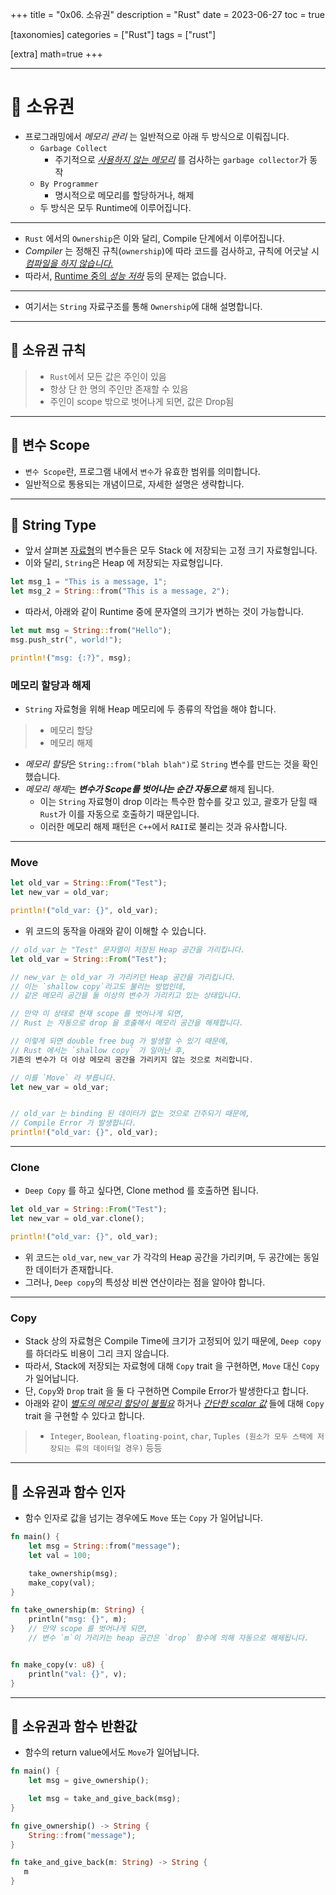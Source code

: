 +++
title = "0x06. 소유권"
description = "Rust"
date = 2023-06-27
toc = true

[taxonomies]
categories = ["Rust"]
tags = ["rust"]

[extra]
math=true
+++

---

# 🤔 소유권
- 프로그래밍에서 <txtylw>*메모리 관리*</txtylw> 는 일반적으로 아래 두 방식으로 이뤄집니다.
    - `Garbage Collect`
      - 주기적으로 <u>*사용하지 않는 메모리*</u> 를 검사하는 `garbage collector`가 동작
    - `By Programmer`
      - 명시적으로 메모리를 <txtylw>할당</txtylw>하거나, <txtylw>해제</txtylw>
    - 두 방식은 모두 <txtred>Runtime</txtred>에 이루어집니다.
---
- `Rust` 에서의 `Ownership`은 이와 달리, <txtred>Compile</txtred> 단계에서 이루어집니다.
- <txtred>*Compiler*</txtred> 는 정해진 규칙(`ownership`)에 따라 코드를 검사하고, 규칙에 어긋날 시 <u>*컴파일을 하지 않습니다.*</u>
- 따라서, <u><txtred>Runtime</txtred> 중의 *성능 저하*</u> 등의 문제는 없습니다.
---
- 여기서는 `String` 자료구조를 통해 `Ownership`에 대해 설명합니다.

---

## 📌 소유권 규칙
> - `Rust`에서 모든 <txtred>값</txtred>은 <txtred>주인</txtred>이 있음
> - 항상 <txtred>단 한 명</txtred>의 <txtylw>주인</txtylw>만 존재할 수 있음
> - <txtylw>주인</txtylw>이 scope 밖으로 벗어나게 되면, <txtylw>값</txtylw>은 <txtred>Drop</txtred>됨

---
## 📌 변수 Scope
- `변수 Scope`란, 프로그램 내에서 `변수`가 유효한 범위를 의미합니다.
- 일반적으로 통용되는 개념이므로, 자세한 설명은 생략합니다.

---
## 📌 String Type
- 앞서 살펴본 [자료형](@/post/0x02_data_type.md)의 변수들은 모두 <txtred>Stack</txtred> 에 저장되는 <txtylw>고정 크기</txtylw> 자료형입니다.
- 이와 달리, `String`은 <txtred>Heap</txtred> 에 저장되는 자료형입니다.
```rust
let msg_1 = "This is a message, 1";
let msg_2 = String::from("This is a message, 2");
```
- 따라서, 아래와 같이 Runtime 중에 문자열의 크기가 변하는 것이 가능합니다.

```rust
let mut msg = String::from("Hello");
msg.push_str(", world!");

println!("msg: {:?}", msg);
```

### 메모리 할당과 해제
- `String` 자료형을 위해 Heap 메모리에 두 종류의 작업을 해야 합니다.
> - 메모리 할당
> - 메모리 해제
- <txtylw>*메모리 할당*</txtylw>은 `String::from("blah blah")`로 `String` 변수를 만드는 것을 확인했습니다.
- <txtylw>*메모리 해제*</txtylw>는 ***변수가 Scope를 벗어나는 순간 <txtylw>자동으로</txtylw>*** 해제 됩니다.
    - 이는 `String` 자료형이 <txtylw>drop</txtylw> 이라는 특수한 함수를 갖고 있고, 괄호가 닫힐 때 `Rust`가 이를 자동으로 호출하기 때문입니다.
    - 이러한 메모리 해제 패턴은 `C++`에서 `RAII`로 불리는 것과 유사합니다.

---

### Move
```rust
let old_var = String::From("Test");
let new_var = old_var;

println!("old_var: {}", old_var);
```

- 위 코드의 동작을 아래와 같이 이해할 수 있습니다.

```rust
// old_var 는 "Test" 문자열이 저장된 Heap 공간을 가리킵니다.
let old_var = String::From("Test");

// new_var 는 old_var 가 가리키던 Heap 공간을 가리킵니다.
// 이는 `shallow copy`라고도 불리는 방법인데,
// 같은 메모리 공간을 둘 이상의 변수가 가리키고 있는 상태입니다.

// 만약 이 상태로 현재 scope 를 벗어나게 되면,
// Rust 는 자동으로 drop 을 호출해서 메모리 공간을 해제합니다.

// 이렇게 되면 double free bug 가 발생할 수 있기 때문에,
// Rust 에서는 `shallow copy` 가 일어난 후, 
기존의 변수가 더 이상 메모리 공간을 가리키지 않는 것으로 처리합니다.

// 이를 `Move` 라 부릅니다.
let new_var = old_var;


// old_var 는 binding 된 데이터가 없는 것으로 간주되기 때문에,
// Compile Error 가 발생합니다.
println!("old_var: {}", old_var);
```

---

### Clone
- `Deep Copy` 를 하고 싶다면, <txtylw>Clone</txtylw> method 를 호출하면 됩니다.
```rust
let old_var = String::From("Test");
let new_var = old_var.clone();

println!("old_var: {}", old_var);
```

- 위 코드는 `old_var`, `new_var` 가 각각의 Heap 공간을 가리키며, 두 공간에는 동일한 데이터가 존재합니다.
- 그러나, `Deep copy`의 특성상 <txtylw>비싼 연산</txtylw>이라는 점을 알아야 합니다.

---

### Copy
- <txtylw>Stack</txtylw> 상의 자료형은 <txtylw>Compile Time</txtylw>에 크기가 고정되어 있기 때문에, `Deep copy`를 하더라도 비용이 그리 크지 않습니다.
- 따라서, <txtylw>Stack</txtylw>에 저장되는 자료형에 대해 `Copy` trait 을 구현하면, `Move` 대신 `Copy`가 일어납니다.
- 단, `Copy`와 `Drop` trait 을 둘 다 구현하면 <txtylw>Compile Error</txtylw>가 발생한다고 합니다.
- 아래와 같이 <u>*별도의 메모리 할당이 불필요</u>* 하거나 <u>*간단한 scalar 값*</u> 들에 대해 `Copy` trait 을 구현할 수 있다고 합니다.
> - `Integer`, `Boolean`, `floating-point`, `char`, `Tuples (원소가 모두 스택에 저장되는 류의 데이터일 경우)` 등등

---
## 📌 소유권과 함수 인자
- <txtylw>함수 인자</txtylw>로 값을 넘기는 경우에도 `Move` 또는 `Copy` 가 일어납니다.

```rust
fn main() {
    let msg = String::from("message");
    let val = 100;

    take_ownership(msg);
    make_copy(val);
}

fn take_ownership(m: String) {
    println("msg: {}", m);
}   // 만약 scope 를 벗어나게 되면, 
    // 변수 `m`이 가리키는 heap 공간은 `drop` 함수에 의해 자동으로 해제됩니다.


fn make_copy(v: u8) {
    println("val: {}", v);
}
```

---
## 📌 소유권과 함수 반환값
- <txtylw>함수의 return value</txtylw>에서도 `Move`가 일어납니다.
```rust
fn main() {
    let msg = give_ownership();

    let msg = take_and_give_back(msg);
}

fn give_ownership() -> String {
    String::from("message");
}

fn take_and_give_back(m: String) -> String {
   m 
}
```
